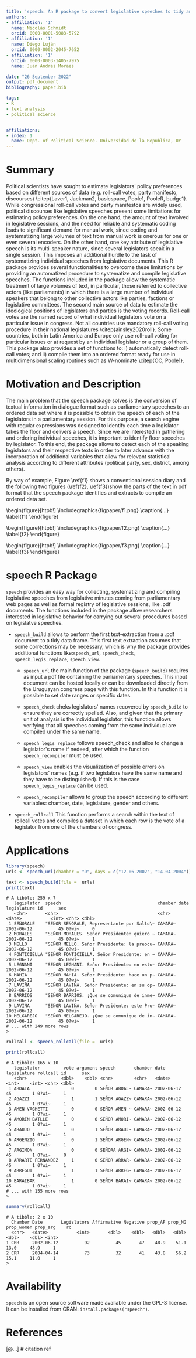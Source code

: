 ```yaml
---
title: 'speech: An R package to convert legislative speeches to tidy and clean data.frame.'
authors:
- affiliation: '1'
  name: Nicolás Schmidt
  orcid: 0000-0001-5083-5792
- affiliation: '1'
  name: Diego Luján
  orcid: 0000-0002-2045-7652
- affiliation: '1'
  orcid: 0000-0003-1405-7975
  name: Juan Andres Moraes

date: "26 September 2022"
output: pdf_document
bibliography: paper.bib

tags:
- R
- text analysis
- political science


affiliations:
- index: 1
  name: Dept. of Political Science. Universidad de la Republica, UY
---
```


# Summary
Political scientists have sought to estimate legislators' policy preferences based on different sources of data (e.g. roll-call votes, party manifesto, discourses) \citep{Laver1, Jackman2, basicspace, Poole1, PooleR, budge1}. While congressional roll-call votes and party manifestos are widely used, political discourses like legislative speeches present some limitations for estimating policy preferences. On the one hand, the amount of text involved in legislative sessions, and the need for reliable and systematic coding leads to significant demand for manual work, since coding and systematizing large volumes of text from manual work is onerous for one or even several encoders. On the other hand, one key attribute of legislative speech is its multi-speaker nature, since several legislators speak in a single session. This imposes an additional hurdle to the task of systematizing individual speeches from legislative documents. This R package provides several functionalities to overcome these limitations by providing an automatized procedure to systematize and compile legislative speeches. The functions included in the package allow the systematic treatment of large volumes of text, in particular, those referred to collective actors (like parliaments) in which there is a large number of individual speakers that belong to other collective actors like parties, factions or legislative committees. The second main source of data to estimate the ideological positions of legislators and parties is the voting records. Roll-call votes are the named record of what individual legislators vote on a particular issue in congress. Not all countries use mandatory roll-call voting procedure in their national legislatures \citep{ainsley2020roll}. Some countries, both in Latin America and Europe only use roll-call voting for particular issues or at request by an individual legislator or a group of them. This package also provides a set of functions to: i) automatically detect roll-call votes; and ii) compile them into an ordered format ready for use in multidimensional scaling routines such as W-nominate \citep{OC, Poole1}.


# Motivation and Description

The main problem that the speech package solves is the conversion of textual information in dialogue format such as parliamentary speeches to an ordered data set where it is possible to obtain the speech of each of the legislators in a parliamentary session. For this purpose, a search engine with regular expressions was designed to identify each time a legislator takes the floor and delivers a speech. Since we are interested in gathering and ordering individual speeches, it is important to identify floor speeches by legislator. To this end, the package allows to detect each of the speaking legislators and their respective texts in order to later advance with the incorporation of additional variables that allow for relevant statistical analysis according to different attributes (political party, sex, district, among others).

By way of example, Figure \ref{f1} shows a conventional session diary and the following two figures (\ref{f2}, \ref{f3})show the parts of the text in pdf format that the speech package identifies and extracts to compile an ordered data set.



\begin{figure}[htpb!]
  \includegraphics{figpaper/f1.png}
  \caption{...}
  \label{f1}
\end{figure}

\begin{figure}[htpb!]
  \includegraphics{figpaper/f2.png}
  \caption{...}
  \label{f2}
\end{figure}

\begin{figure}[htpb!]
  \includegraphics{figpaper/f3.png}
  \caption{...}
  \label{f3}
\end{figure}



# speech R Package

`speech` provides an easy way for collecting, systematizing and compiling legislative speeches from legislative minutes coming from parliamentary web pages as well as formal registry of legislative sessions, like .pdf documents.
The functions included in the package allow researchers interested in legislative behavior for carrying out several procedures based on legislatve speeches.

 
* `speech_build` allows to perform the first text-extraction from a .pdf document to a tidy data frame. This first text extraction assumes that some corrections may be necessary, which is why the package provides additional functions like:`speech_url`, `speech_check`, `speech_legis_replace`, `speech_view`.

	* `speech_url` the main function of the package (`speech_build`) requires as input a pdf file containing the parliamentary speeches. This input document can be hosted 	locally or can be downloaded directly from the Uruguayan congress page with this function. In this function it is possible to set date ranges or specific dates.

	* `speech_check` cheks legislators' names recovered by `speech_build` to ensure they are correctly spelled. Also, and given that the primary unit of analysis is the individual legislator, this function  allows verifying that all speeches coming from the same individual are compiled under the same name. 

	* `speech_legis_replace` follows speech_check and allos to change a legislator's name if nedeed, after which the function `speech_recompiler` must be used.

	* `speech_view` enables the visualization of possible errors on legislators' names (e.g. if two legislators have the same name and they have to be distinguished).
	If this is the case `speech_legis_replace` can be used.
	
	* `speech_recompiler` allows to group the speech according to different variables: chamber, date, legislature, gender and others.


* `speech_rollcall` This function performs a search within the text of rollcall votes and compiles a dataset in which each row is the vote of a legislator from one of the chambers of congress.



# Applications

``` r
library(speech)
urls <- speech_url(chamber = "D", days = c("12-06-2002", "14-04-2004"))

text <- speech_build(file =  urls)
print(text)
```

```
# A tibble: 259 x 7
   legislator  speech                                     chamber date       legislature id      sex
   <chr>       <chr>                                      <chr>   <date>           <int> <chr> <dbl>
 1 SEÑORALE    "SEÑOR SEÑORALE, Representante por Salto\~ CAMARA~ 2002-06-12          45 0?wi~     0
 2 MORALES     "SEÑOR MORALES. Señor Presidente: quiero ~ CAMARA~ 2002-06-12          45 0?wi~     1
 3 MELLO       "SEÑOR MELLO. Señor Presidente: la preocu~ CAMARA~ 2002-06-12          45 0?wi~     1
 4 FONTICIELLA "SEÑOR FONTICIELLA. Señor Presidente: en ~ CAMARA~ 2002-06-12          45 0?wi~     1
 5 LEGNANI     "SEÑOR LEGNANI. Señor Presidente: en esto~ CAMARA~ 2002-06-12          45 0?wi~     1
 6 MAHIA       "SEÑOR MAHIA. Señor Presidente: hace un p~ CAMARA~ 2002-06-12          45 0?wi~     1
 7 LAVIÑA      "SEÑOR LAVIÑA. Señor Presidente: en su op~ CAMARA~ 2002-06-12          45 0?wi~     1
 8 BARRIOS     "SEÑOR BARRIOS. ¡Que se comunique de inme~ CAMARA~ 2002-06-12          45 0?wi~     1
 9 LAVIÑA      "SEÑOR LAVIÑA. Señor Presidente: este Pro~ CAMARA~ 2002-06-12          45 0?wi~     1
10 MELGAREJO   "SEÑOR MELGAREJO. ¡Que se comunique de in~ CAMARA~ 2002-06-12          45 0?wi~     1
# ... with 249 more rows
> 
```



``` r
rollcall <- speech_rollcall(file =  urls)

print(rollcall)
```

```
# A tibble: 165 x 10
   legislator         vote argument speech       chamber date       legislature rollcall id      sex
   <chr>             <dbl>    <dbl> <chr>        <chr>   <date>           <int>    <int> <chr> <dbl>
 1 ABDALA                0        0 SEÑOR ABDAL~ CAMARA~ 2002-06-12          45        1 0?wi~     1
 2 AGAZZI                1        1 SEÑOR AGAZZ~ CAMARA~ 2002-06-12          45        1 0?wi~     1
 3 AMEN VAGHETTI         0        0 SEÑOR AMEN ~ CAMARA~ 2002-06-12          45        1 0?wi~     1
 4 AMORIN BATLLE         0        0 SEÑOR AMORI~ CAMARA~ 2002-06-12          45        1 0?wi~     1
 5 ARAUJO                0        1 SEÑOR ARAUJ~ CAMARA~ 2002-06-12          45        1 0?wi~     1
 6 ARGENZIO              0        1 SEÑOR ARGEN~ CAMARA~ 2002-06-12          45        1 0?wi~     1
 7 ARGIMON               0        0 SEÑORA ARGI~ CAMARA~ 2002-06-12          45        1 0?wi~     0
 8 ARRARTE FERNANDEZ     1        0 SEÑOR ARRAR~ CAMARA~ 2002-06-12          45        1 0?wi~     1
 9 ARREGUI               1        1 SEÑOR ARREG~ CAMARA~ 2002-06-12          45        1 0?wi~     1
10 BARAIBAR              1        0 SEÑOR BARAI~ CAMARA~ 2002-06-12          45        1 0?wi~     1
# ... with 155 more rows
>
```

``` r
summary(rollcall)
```


```
# A tibble: 2 x 10
  Chamber Date       Legislators Affirmative Negative prop_AF prop_NG prop_women prop_arg    rc
  <chr>   <date>           <int>       <dbl>    <dbl>   <dbl>   <dbl>      <dbl>    <dbl> <int>
1 CRR     2002-06-12          92          45       47    48.9    51.1       13.0     48.9     1
2 CRR     2004-04-14          73          32       41    43.8    56.2       15.1     11.0     1
> 

```

# Availability

`speech` is an open source software made available under the GPL-3 license. It can be installed from CRAN: `install.packages("speech")`.






# References

[@...] # citation ref


